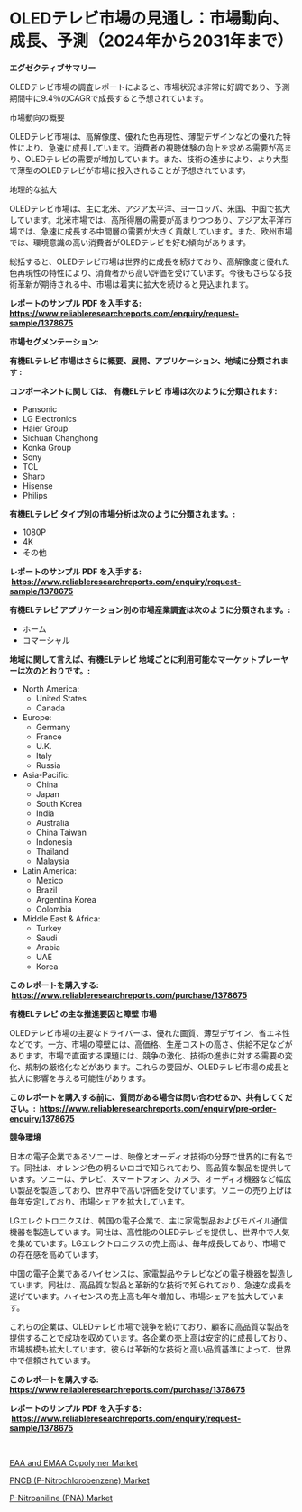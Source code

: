 <p><h1>OLEDテレビ市場の見通し：市場動向、成長、予測（2024年から2031年まで）</h1></p><p><strong>エグゼクティブサマリー</strong></p>
<p><p>OLEDテレビ市場の調査レポートによると、市場状況は非常に好調であり、予測期間中に9.4％のCAGRで成長すると予想されています。</p><p>市場動向の概要</p><p>OLEDテレビ市場は、高解像度、優れた色再現性、薄型デザインなどの優れた特性により、急速に成長しています。消費者の視聴体験の向上を求める需要が高まり、OLEDテレビの需要が増加しています。また、技術の進歩により、より大型で薄型のOLEDテレビが市場に投入されることが予想されています。</p><p>地理的な拡大</p><p>OLEDテレビ市場は、主に北米、アジア太平洋、ヨーロッパ、米国、中国で拡大しています。北米市場では、高所得層の需要が高まりつつあり、アジア太平洋市場では、急速に成長する中間層の需要が大きく貢献しています。また、欧州市場では、環境意識の高い消費者がOLEDテレビを好む傾向があります。</p><p>総括すると、OLEDテレビ市場は世界的に成長を続けており、高解像度と優れた色再現性の特性により、消費者から高い評価を受けています。今後もさらなる技術革新が期待される中、市場は着実に拡大を続けると見込まれます。</p></p>
<p><strong>レポートのサンプル PDF を入手する: <a href="https://www.reliableresearchreports.com/enquiry/request-sample/1378675">https://www.reliableresearchreports.com/enquiry/request-sample/1378675</a></strong></p>
<p><strong>市場セグメンテーション:</strong></p>
<p><strong> 有機ELテレビ 市場はさらに概要、展開、アプリケーション、地域に分類されます :</strong></p>
<p><strong>コンポーネントに関しては、 有機ELテレビ 市場は次のように分類されます: &nbsp;</strong></p>
<p><ul><li>Pansonic</li><li>LG Electronics</li><li>Haier Group</li><li>Sichuan Changhong</li><li>Konka Group</li><li>Sony</li><li>TCL</li><li>Sharp</li><li>Hisense</li><li>Philips</li></ul></p>
<p><strong> 有機ELテレビ タイプ別の市場分析は次のように分類されます。:</strong></p>
<p><ul><li>1080P</li><li>4K</li><li>その他</li></ul></p>
<p><strong>レポートのサンプル PDF を入手する: &nbsp;<a href="https://www.reliableresearchreports.com/enquiry/request-sample/1378675">https://www.reliableresearchreports.com/enquiry/request-sample/1378675</a></strong></p>
<p><strong> 有機ELテレビ アプリケーション別の市場産業調査は次のように分類されます。:</strong></p>
<p><ul><li>ホーム</li><li>コマーシャル</li></ul></p>
<p><strong>地域に関して言えば、有機ELテレビ 地域ごとに利用可能なマーケットプレーヤーは次のとおりです。:</strong></p>
<p><ul>
    <li>
        North America:
        <ul>
            <li>United States</li>
            <li>Canada</li>
        </ul>
    </li>
    <li>
        Europe:
        <ul>
            <li>Germany</li>
            <li>France</li>
            <li>U.K.</li>
            <li>Italy</li>
            <li>Russia</li>
        </ul>
    </li>
    <li>
        Asia-Pacific:
        <ul>
            <li>China</li>
            <li>Japan</li>
            <li>South Korea</li>
            <li>India</li>
            <li>Australia</li>
            <li>China Taiwan</li>
            <li>Indonesia</li>
            <li>Thailand</li>
            <li>Malaysia</li>
        </ul>
    </li>
    <li>
        Latin America:
        <ul>
            <li>Mexico</li>
            <li>Brazil</li>
            <li>Argentina Korea</li>
            <li>Colombia</li>
        </ul>
    </li>
    <li>
        Middle East & Africa:
        <ul>
            <li>Turkey</li>
            <li>Saudi</li>
            <li>Arabia</li>
            <li>UAE</li>
            <li>Korea</li>
        </ul>
    </li>
    </ul></p>
<p><strong>このレポートを購入する: &nbsp;<a href="https://www.reliableresearchreports.com/purchase/1378675">https://www.reliableresearchreports.com/purchase/1378675</a></strong></p>
<p><strong>有機ELテレビ の主な推進要因と障壁 市場</strong></p>
<p><p>OLEDテレビ市場の主要なドライバーは、優れた画質、薄型デザイン、省エネ性などです。一方、市場の障壁には、高価格、生産コストの高さ、供給不足などがあります。市場で直面する課題には、競争の激化、技術の進歩に対する需要の変化、規制の厳格化などがあります。これらの要因が、OLEDテレビ市場の成長と拡大に影響を与える可能性があります。</p></p>
<p><strong>このレポートを購入する前に、質問がある場合は問い合わせるか、共有してください。:&nbsp; <a href="https://www.reliableresearchreports.com/enquiry/pre-order-enquiry/1378675">https://www.reliableresearchreports.com/enquiry/pre-order-enquiry/1378675</a></strong></p>
<p><strong>競争環境</strong></p>
<p><p>日本の電子企業であるソニーは、映像とオーディオ技術の分野で世界的に有名です。同社は、オレンジ色の明るいロゴで知られており、高品質な製品を提供しています。ソニーは、テレビ、スマートフォン、カメラ、オーディオ機器など幅広い製品を製造しており、世界中で高い評価を受けています。ソニーの売り上げは毎年安定しており、市場シェアを拡大しています。</p><p>LGエレクトロニクスは、韓国の電子企業で、主に家電製品およびモバイル通信機器を製造しています。同社は、高性能のOLEDテレビを提供し、世界中で人気を集めています。LGエレクトロニクスの売上高は、毎年成長しており、市場での存在感を高めています。</p><p>中国の電子企業であるハイセンスは、家電製品やテレビなどの電子機器を製造しています。同社は、高品質な製品と革新的な技術で知られており、急速な成長を遂げています。ハイセンスの売上高も年々増加し、市場シェアを拡大しています。</p><p>これらの企業は、OLEDテレビ市場で競争を続けており、顧客に高品質な製品を提供することで成功を収めています。各企業の売上高は安定的に成長しており、市場規模も拡大しています。彼らは革新的な技術と高い品質基準によって、世界中で信頼されています。</p></p>
<p><strong>このレポートを購入する: &nbsp; <a href="https://www.reliableresearchreports.com/purchase/1378675">https://www.reliableresearchreports.com/purchase/1378675</a></strong></p>
<p><strong>レポートのサンプル PDF を入手する: &nbsp;<a href="https://www.reliableresearchreports.com/enquiry/request-sample/1378675">https://www.reliableresearchreports.com/enquiry/request-sample/1378675</a></strong><strong></strong></p>
<p>&nbsp;</p>
<p><p><a href="https://github.com/shotows/Market-Research-Report-List-1/blob/main/eaa-and-emaa-copolymer-market.md">EAA and EMAA Copolymer Market</a></p><p><a href="https://github.com/beatblasta/Market-Research-Report-List-2/blob/main/pncb-p-nitrochlorobenzene-market.md">PNCB (P-Nitrochlorobenzene) Market</a></p><p><a href="https://github.com/angelajermaine/Market-Research-Report-List-2/blob/main/p-nitroaniline-pna-market.md">P-Nitroaniline (PNA) Market</a></p></p>